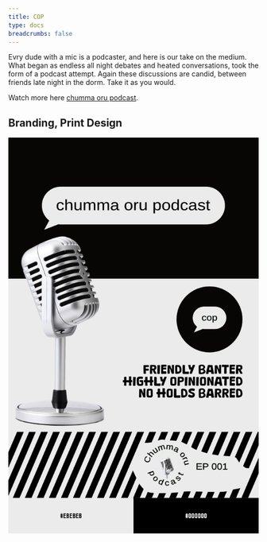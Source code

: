 ```yaml
---
title: COP
type: docs
breadcrumbs: false
---
```


Evry dude with a mic is a podcaster, and here is our take on the medium. What began as endless all night debates and heated conversations, took the form of a podcast attempt. Again these discussions are candid, between friends late night in the dorm. Take it as you would.

Watch more here [chumma oru podcast](https://www.youtube.com/@OGChummaOruPodcast/videos).

## Branding, Print Design

![brand kit](images/cop-hero.png)



